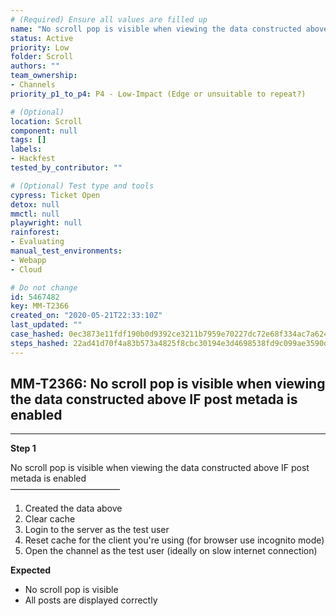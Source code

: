 ```yaml
---
# (Required) Ensure all values are filled up
name: "No scroll pop is visible when viewing the data constructed above IF post metada is enabled"
status: Active
priority: Low
folder: Scroll
authors: ""
team_ownership: 
- Channels
priority_p1_to_p4: P4 - Low-Impact (Edge or unsuitable to repeat?)

# (Optional)
location: Scroll
component: null
tags: []
labels: 
- Hackfest
tested_by_contributor: ""

# (Optional) Test type and tools
cypress: Ticket Open
detox: null
mmctl: null
playwright: null
rainforest: 
- Evaluating
manual_test_environments: 
- Webapp
- Cloud

# Do not change
id: 5467482
key: MM-T2366
created_on: "2020-05-21T22:33:10Z"
last_updated: ""
case_hashed: 0ec3873e11fdf190b0d9392ce3211b7959e70227dc72e68f334ac7a6242420578452576a434b098d4299cd7f2c612c75
steps_hashed: 22ad41d70f4a83b573a4825f8cbc30194e3d4698538fd9c099ae3590d7c7166b85cab74d481ed63e2965ae7ebff12381
---
```


<!-- (Auto-generated) Based on frontmatter's "key" and "name" -->

## MM-T2366: No scroll pop is visible when viewing the data constructed above IF post metada is enabled

---

**Step 1**

No scroll pop is visible when viewing the data constructed above IF post metada is enabled\
–––––––––––––––––––––––––

1. Created the data above
2. Clear cache
3. Login to the server as the test user
4. Reset cache for the client you're using (for browser use incognito mode)
5. Open the channel as the test user (ideally on slow internet connection)

**Expected**

- No scroll pop is visible
- All posts are displayed correctly

